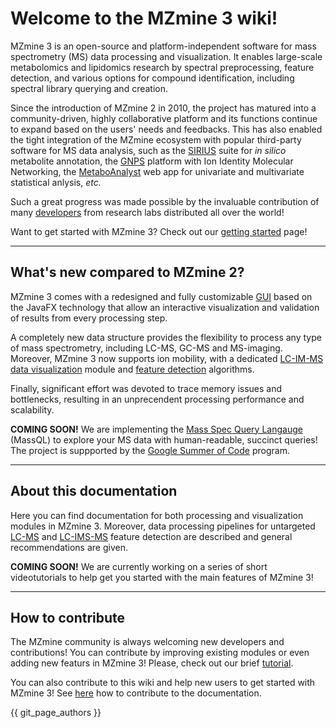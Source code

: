 # **Welcome to the MZmine 3 wiki!**
MZmine 3 is an open-source and platform-independent software for mass spectrometry (MS) data processing and visualization. It enables large-scale metabolomics and lipidomics research by spectral preprocessing, feature detection, and various options for compound identification, including spectral library querying and creation.

Since the introduction of MZmine 2 in 2010, the project has matured into a community-driven, highly collaborative platform and its functions continue to expand based on the users' needs and feedbacks. This has also enabled the tight integration of the MZmine ecosystem with popular third-party software for MS data analysis, such as the [SIRIUS](https://bio.informatik.uni-jena.de/software/sirius/) suite for _in silico_ metabolite annotation, the [GNPS](https://gnps.ucsd.edu/ProteoSAFe/static/gnps-splash.jsp?redirect=auth) platform with Ion Identity Molecular Networking, the [MetaboAnalyst](https://www.metaboanalyst.ca/) web app for univariate and multivariate statistical anlysis, _etc._

Such a great progress was made possible by the invaluable contribution of many [developers](https://github.com/mzmine/mzmine3/graphs/contributors) from research labs distributed all over the world!

Want to get started with MZmine 3? Check out our [getting started](getting_started.md) page!
 
---
## **What's new compared to MZmine 2?**
MZmine 3 comes with a redesigned and fully customizable [GUI](main-window-overview.md) based on the JavaFX technology that allow an interactive visualization and validation of results from every processing step.

A completely new data structure provides the flexibility to process any type of mass spectrometry, including LC-MS, GC-MS and MS-imaging. Moreover, MZmine 3 now supports ion mobility, with a dedicated [LC-IM-MS data visualization](visualization_modules/ims_raw_data_overview/IM-data-visualisation.md) module and [feature detection](workflows/imsworkflow/ion-mobility-data-processing-workflow.md) algorithms. 

Finally, significant effort was devoted to trace memory issues and bottlenecks, resulting in an unprecendent processing performance and scalability.

**COMING SOON!** We are implementing the [Mass Spec Query Langauge](https://github.com/rformassspectrometry/SpectraQL) (MassQL) to explore your MS data with human-readable, succinct queries! The project is suppported by the [Google Summer of Code](https://summerofcode.withgoogle.com/) program.


---
## **About this documentation**
Here you can find documentation for both processing and visualization modules in MZmine 3. Moreover, data processing pipelines for untargeted [LC-MS](workflows/lcmsworkflow/lcms-workflow.md) and [LC-IMS-MS](workflows/imsworkflow/ion-mobility-data-processing-workflow.md) feature detection are described and general recommendations are given.

**COMING SOON!** We are currently working on a series of short videotutorials to help get you started with the main features of MZmine 3!

---
## **How to contribute**
The MZmine community is always welcoming new developers and contributions! You can contribute by improving existing modules or even adding new featurs in MZmine 3! Please, check out our brief [tutorial](http://mzmine.github.io/development.html).

You can also contribute to this wiki and help new users to get started with MZmine 3! See [here](contribute.md) how to contribute to the documentation.

{{ git_page_authors }}